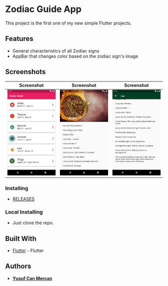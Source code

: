 # Zodiac Guide App
This project is the first one of my new simple Flutter projects.

## Features
- General characteristics of all Zodiac signs
- AppBar that changes color based on the zodiac sign's image

## Screenshots
Screenshot                 | Screenshot                 | Screenshot
:-------------------------:|:-------------------------: | :-------------------------:
![ss1](assets/screenshots/ss1.png) | ![ss2](assets/screenshots/ss2.png) | ![ss3](assets/screenshots/ss3.png)

### Installing
* [RELEASES](https://github.com/cusufcan/zodiac_guide_app/releases)

### Local Installing
* Just clone the repo.

## Built With
* [Flutter](https://flutter.dev/) - Flutter

## Authors
* [**Yusuf Can Mercan**](https://github.com/cusufcan)
